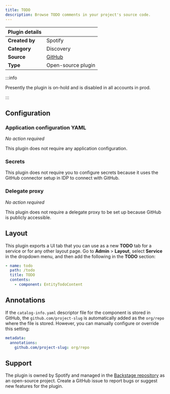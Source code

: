 ```yaml
---
title: TODO
description: Browse TODO comments in your project's source code.
---
```


| Plugin details |                                                                           |
| -------------- | ------------------------------------------------------------------------- |
| **Created by** | Spotify                                                                   |
| **Category**   | Discovery                                                                 |
| **Source**     | [GitHub](https://github.com/backstage/backstage/tree/master/plugins/todo) |
| **Type**       | Open-source plugin                                                        |

:::info

Presently the plugin is on-hold and is disabled in all accounts in prod. 

:::

## Configuration

### Application configuration YAML

_No action required_

This plugin does not require any application configuration.

### Secrets

This plugin does not require you to configure secrets because it uses the GitHub connector setup in IDP to connect with GitHub.

### Delegate proxy

_No action required_

This plugin does not require a delegate proxy to be set up because GitHub is publicly accessible.

## Layout

This plugin exports a UI tab that you can use as a new **TODO** tab for a service or for any other layout page. Go to **Admin** > **Layout**, select **Service** in the dropdown menu, and then add the following in the **TODO** section:

```yaml
- name: todo
  path: /todo
  title: TODO
  contents:
    - component: EntityTodoContent
```

## Annotations

If the `catalog-info.yaml` descriptor file for the component is stored in GitHub, the `github.com/project-slug` is automatically added as the `org/repo` where the file is stored. However, you can manually configure or override this setting:

```yaml
metadata:
  annotations:
    github.com/project-slug: org/repo
```

## Support

The plugin is owned by Spotify and managed in the [Backstage repository](https://github.com/backstage/backstage/tree/master/plugins/todo) as an open-source project. Create a GitHub issue to report bugs or suggest new features for the plugin.

